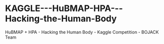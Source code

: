 # KAGGLE---HuBMAP-HPA---Hacking-the-Human-Body
HuBMAP + HPA - Hacking the Human Body -  Kaggle Competition - BOJACK Team
